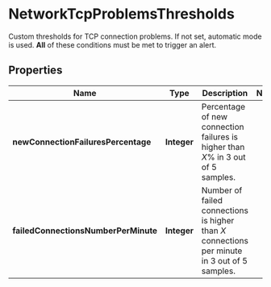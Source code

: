 

# NetworkTcpProblemsThresholds

Custom thresholds for TCP connection problems. If not set, automatic mode is used.    **All** of these conditions must be met to trigger an alert.

## Properties

| Name | Type | Description | Notes |
|------------ | ------------- | ------------- | -------------|
|**newConnectionFailuresPercentage** | **Integer** | Percentage of new connection failures is higher than *X*% in 3 out of 5 samples. |  |
|**failedConnectionsNumberPerMinute** | **Integer** | Number of failed connections is higher than *X* connections per minute in 3 out of 5 samples. |  |



